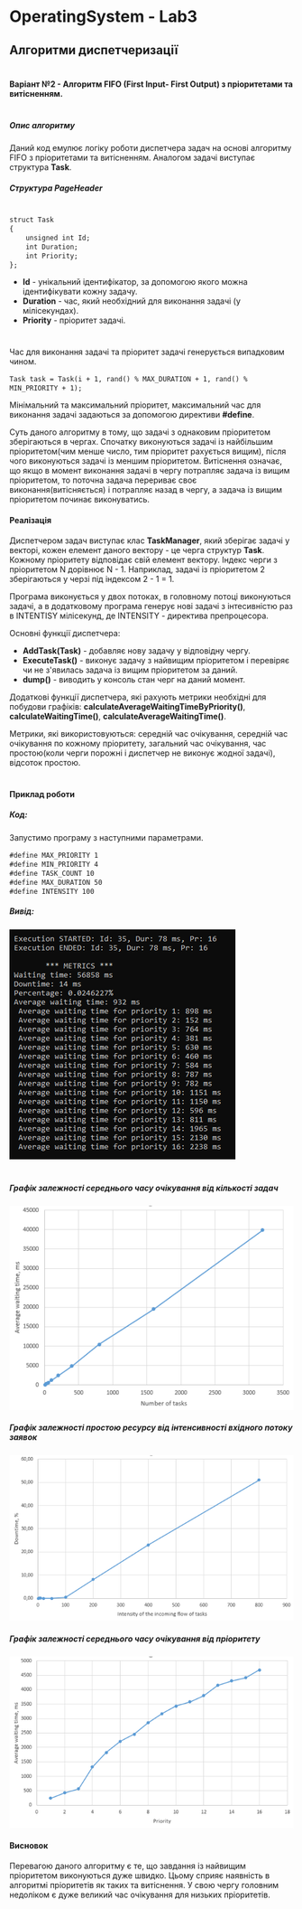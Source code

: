 # OperatingSystem - Lab3

##  Алгоритми диспетчеризації
#
#### Варіант №2 - Алгоритм FIFO (First  Input- First Output) з пріоритетами та витісненням.
#
##### Опис алгоритму
Даний код емулює логіку роботи диспетчера задач на основі алгоритму FIFO з пріоритетами та витісненням. Аналогом задачі виступає структура **Task**.

##### Структура PageHeader
#
```
struct Task 
{
	unsigned int Id;
	int Duration;
	int Priority;
};
```

- **Id** - унікальний ідентифікатор, за допомогою якого можна ідентифікувати кожну задачу.
- **Duration** - час, який необхідний для виконання задачі (у мілісекундах).
- **Priority** - пріоритет задачі.
#

Час для виконання задачі та пріоритет задачі генерується випадковим чином.
```
Task task = Task(i + 1, rand() % MAX_DURATION + 1, rand() % MIN_PRIORITY + 1);
```
Мінімальний та максимальний пріоритет, максимальний час для виконання задачі задаються за допомогою директиви **#define**.

Суть даного алгоритму в тому, що задачі з однаковим пріоритетом зберігаються в чергах. Спочатку виконуються задачі із найбільшим пріоритетом(чим менше число, тим пріоритет рахується вищим), після чого виконуються задачі із меншим пріоритетом. Витіснення означає, що якщо в момент виконання задачі в чергу потрапляє задача із вищим пріоритетом, то поточна задача перериває своє виконання(витісняється) і потрапляє назад в чергу, а задача із вищим пріоритетом починає виконуватись.

#### Реалізація

Диспетчером задач виступає клас **TaskManager**, який зберігає задачі у векторі, кожен елемент даного вектору - це черга структур **Task**. Кожному пріоритету відповідає свій елемент вектору. Індекс черги з пріоритетом N дорівнює N - 1. Наприклад, задачі із пріоритетом 2 зберігаються у черзі під індексом 2 - 1 = 1.

Програма виконується у двох потоках, в головному потоці виконуються задачі, а в додатковому програма генерує нові задачі з інтесивністю раз в INTENTISY мілісекунд, де INTENSITY - директива препроцесора.

Основні функції диспетчера: 
- **AddTask(Task)** - добавляє нову задачу у відповідну чергу.
- **ExecuteTask()** - виконує задачу з найвищим пріоритетом і перевіряє чи не з'явилась задача із вищим пріоритетом за даний.
- **dump()** - виводить у консоль стан черг на даний момент.

Додаткові функції диспетчера, які рахують метрики необхідні для побудови графіків: **calculateAverageWaitingTimeByPriority()**, **calculateWaitingTime()**,
**calculateAverageWaitingTime()**.

Метрики, які використовуються: середній час очікування, середній час очікування по кожному пріоритету, загальний час очікування, час простою(коли черги порожні і диспетчер не виконує жодної задачі), відсоток простою.
  
#

#### Приклад роботи

##### Код: 
Запустимо програму з наступними параметрами.
```
#define MAX_PRIORITY 1
#define MIN_PRIORITY 4
#define TASK_COUNT 10
#define MAX_DURATION 50
#define INTENSITY 100
```

##### Вивід: 


![Screenshot1](https://github.com/Wistony/OperatingSystem_Labs/blob/master/Lab3_TaskManager/img/1.png)

#

##### Графік залежності середнього часу очікування від кількості задач

![Screenshot1](https://github.com/Wistony/OperatingSystem_Labs/blob/master/Lab3_TaskManager/img/2.png)

##### Графік залежності простою ресурсу від інтенсивності вхідного потоку заявок

![Screenshot1](https://github.com/Wistony/OperatingSystem_Labs/blob/master/Lab3_TaskManager/img/3.png)

##### Графік залежності середнього часу очікування від  пріоритету

![Screenshot1](https://github.com/Wistony/OperatingSystem_Labs/blob/master/Lab3_TaskManager/img/4.png)

#### Висновок 
Перевагою даного алгоритму є те, що завдання із найвищим пріоритетом виконуються дуже швидко. Цьому сприяє наявність в алгоритмі пріоритетів як таких та витіснення.
У свою чергу головним недоліком є дуже великий час очікування для низьких пріоритетів.

